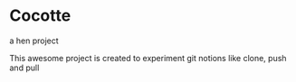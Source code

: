 # Cocotte
a hen project

This awesome project is created to experiment git notions like clone, push and pull
